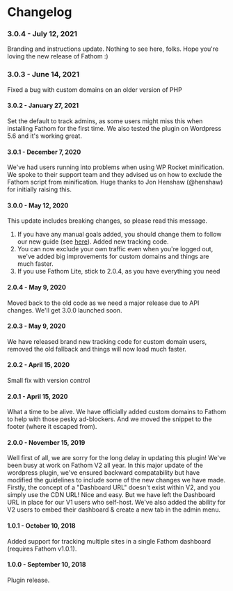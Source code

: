 Changelog
==========

### 3.0.4 - July 12, 2021

Branding and instructions update. Nothing to see here, folks. Hope you're loving the new release of Fathom :)

### 3.0.3 - June 14, 2021

Fixed a bug with custom domains on an older version of PHP

#### 3.0.2 - January 27, 2021

Set the default to track admins, as some users might miss this when installing Fathom for the first time. We also tested the plugin on Wordpress 5.6 and it's working great.

#### 3.0.1 - December 7, 2020

We've had users running into problems when using WP Rocket minification. We spoke to their support team and they advised us on how to exclude the Fathom script from minification. Huge thanks to Jon Henshaw (@henshaw) for initially raising this.

#### 3.0.0 - May 12, 2020

This update includes breaking changes, so please read this message.
1) If you have any manual goals added, you should change them to follow our new guide (see [here](https://usefathom.com/support/goals)). Added new tracking code.
2) You can now exclude your own traffic even when you're logged out, we've added big improvements for custom domains and things are much faster.
3) If you use Fathom Lite, stick to 2.0.4, as you have everything you need

#### 2.0.4 - May 9, 2020

Moved back to the old code as we need a major release due to API changes. We'll get 3.0.0 launched soon.

#### 2.0.3 - May 9, 2020

We have released brand new tracking code for custom domain users, removed the old fallback and things will now load much faster.

#### 2.0.2 - April 15, 2020

Small fix with version control

#### 2.0.1 - April 15, 2020

What a time to be alive. We have officially added custom domains to Fathom to help with those pesky ad-blockers. And we moved the snippet to the footer (where it escaped from).

#### 2.0.0 - November 15, 2019

Well first of all, we are sorry for the long delay in updating this plugin! We've been busy at work on Fathom V2 all year. In this major update of the wordpress plugin, we've ensured backward compatability but have modified the guidelines to include some of the new changes we have made. Firstly, the concept of a "Dashboard URL" doesn't exist within V2, and you simply use the CDN URL! Nice and easy. But we have left the Dashboard URL in place for our V1 users who self-host. We've also added the ability for V2 users to embed their dashboard & create a new tab in the admin menu.

#### 1.0.1 - October 10, 2018

Added support for tracking multiple sites in a single Fathom dashboard (requires Fathom v1.0.1).


#### 1.0.0 - September 10, 2018

Plugin release.
